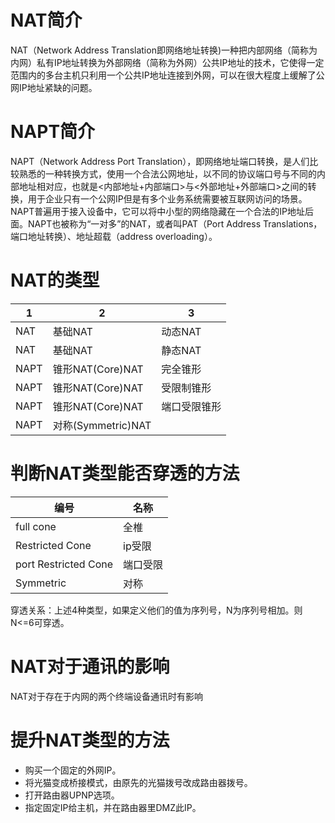 # NAT简介

NAT（Network Address Translation即网络地址转换)一种把内部网络（简称为内网）私有IP地址转换为外部网络（简称为外网）公共IP地址的技术，它使得一定范围内的多台主机只利用一个公共IP地址连接到外网，可以在很大程度上缓解了公网IP地址紧缺的问题。

# NAPT简介

NAPT（Network Address Port Translation），即网络地址端口转换，是人们比较熟悉的一种转换方式，使用一个合法公网地址，以不同的协议端口号与不同的内部地址相对应，也就是<内部地址+内部端口>与<外部地址+外部端口>之间的转换，用于企业只有一个公网IP但是有多个业务系统需要被互联网访问的场景。NAPT普遍用于接入设备中，它可以将中小型的网络隐藏在一个合法的IP地址后面。NAPT也被称为“一对多”的NAT，或者叫PAT（Port Address Translations，端口地址转换）、地址超载（address overloading）。

# NAT的类型

| 1    | 2                  | 3            |
| ---- | ------------------ | ------------ |
| NAT  | 基础NAT            | 动态NAT      |
| NAT  | 基础NAT            | 静态NAT      |
| NAPT | 锥形NAT(Core)NAT   | 完全锥形     |
| NAPT | 锥形NAT(Core)NAT   | 受限制锥形   |
| NAPT | 锥形NAT(Core)NAT   | 端口受限锥形 |
| NAPT | 对称(Symmetric)NAT |

# 判断NAT类型能否穿透的方法

| 编号                 | 名称     |
| -------------------- | -------- |
| full cone            | 全椎     |
| Restricted Cone      | ip受限   |
| port Restricted Cone | 端口受限 |
| Symmetric            | 对称     |
穿透关系：上述4种类型，如果定义他们的值为序列号，N为序列号相加。则N<=6可穿透。

# NAT对于通讯的影响

NAT对于存在于内网的两个终端设备通讯时有影响

# 提升NAT类型的方法

* 购买一个固定的外网IP。
* 将光猫变成桥接模式，由原先的光猫拨号改成路由器拨号。
* 打开路由器UPNP选项。
* 指定固定IP给主机，并在路由器里DMZ此IP。